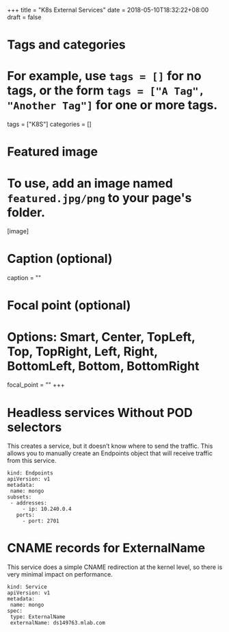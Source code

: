 +++
title = "K8s External Services"
date = 2018-05-10T18:32:22+08:00
draft = false

# Tags and categories
# For example, use `tags = []` for no tags, or the form `tags = ["A Tag", "Another Tag"]` for one or more tags.
tags = ["K8S"]
categories = []

# Featured image
# To use, add an image named `featured.jpg/png` to your page's folder. 
[image]
  # Caption (optional)
  caption = ""

  # Focal point (optional)
  # Options: Smart, Center, TopLeft, Top, TopRight, Left, Right, BottomLeft, Bottom, BottomRight
  focal_point = ""
+++


# Headless services Without POD selectors

This creates a service, but it doesn’t know where to send the traffic. This allows you to manually create an Endpoints object that will receive traffic from this service.


```
kind: Endpoints
apiVersion: v1
metadata:
 name: mongo
subsets:
 - addresses:
     - ip: 10.240.0.4
   ports:
     - port: 2701
```

# CNAME records for ExternalName

This service does a simple CNAME redirection
at the kernel level, so there is very minimal
impact on performance.

```
kind: Service
apiVersion: v1
metadata:
 name: mongo
spec:
 type: ExternalName
 externalName: ds149763.mlab.com
```